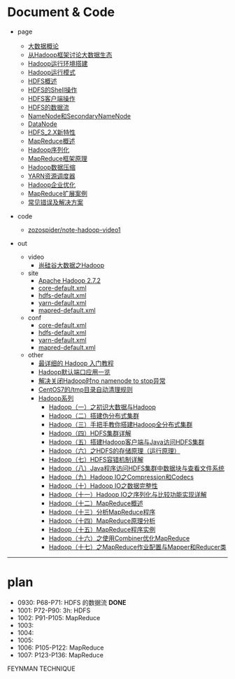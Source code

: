 
# Document & Code

- page
  - [大数据概论](https://github.com/zozospider/note/blob/master/data-system/Hadoop/Hadoop-video1-大数据概论.md)
  - [从Hadoop框架讨论大数据生态](https://github.com/zozospider/note/blob/master/data-system/Hadoop/Hadoop-video1-从Hadoop框架讨论大数据生态.md)
  - [Hadoop运行环境搭建](https://github.com/zozospider/note/blob/master/data-system/Hadoop/Hadoop-video1-Hadoop运行环境搭建.md)
  - [Hadoop运行模式](https://github.com/zozospider/note/blob/master/data-system/Hadoop/Hadoop-video1-Hadoop运行模式.md)
  - [HDFS概述](https://github.com/zozospider/note/blob/master/data-system/Hadoop/Hadoop-video1-HDFS概述.md)
  - [HDFS的Shell操作](https://github.com/zozospider/note/blob/master/data-system/Hadoop/Hadoop-video1-HDFS的Shell操作.md)
  - [HDFS客户端操作](https://github.com/zozospider/note/blob/master/data-system/Hadoop/Hadoop-video1-HDFS客户端操作.md)
  - [HDFS的数据流](https://github.com/zozospider/note/blob/master/data-system/Hadoop/Hadoop-video1-HDFS的数据流.md)
  - [NameNode和SecondaryNameNode](https://github.com/zozospider/note/blob/master/data-system/Hadoop/Hadoop-video1-NameNode和SecondaryNameNode.md)
  - [DataNode](https://github.com/zozospider/note/blob/master/data-system/Hadoop/Hadoop-video1-DataNode.md)
  - [HDFS_2.X新特性](https://github.com/zozospider/note/blob/master/data-system/Hadoop/Hadoop-video1-HDFS_2.X新特性.md)
  - [MapReduce概述](https://github.com/zozospider/note/blob/master/data-system/Hadoop/Hadoop-video1-MapReduce概述.md)
  - [Hadoop序列化](https://github.com/zozospider/note/blob/master/data-system/Hadoop/Hadoop-video1-Hadoop序列化.md)
  - [MapReduce框架原理](https://github.com/zozospider/note/blob/master/data-system/Hadoop/Hadoop-video1-MapReduce框架原理.md)
  - [Hadoop数据压缩](https://github.com/zozospider/note/blob/master/data-system/Hadoop/Hadoop-video1-Hadoop数据压缩.md)
  - [YARN资源调度器](https://github.com/zozospider/note/blob/master/data-system/Hadoop/Hadoop-video1-YARN资源调度器.md)
  - [Hadoop企业优化](https://github.com/zozospider/note/blob/master/data-system/Hadoop/Hadoop-video1-Hadoop企业优化.md)
  - [MapReduce扩展案例](https://github.com/zozospider/note/blob/master/data-system/Hadoop/Hadoop-video1-MapReduce扩展案例.md)
  - [常见错误及解决方案](https://github.com/zozospider/note/blob/master/data-system/Hadoop/Hadoop-video1-常见错误及解决方案.md)


- code
  - [zozospider/note-hadoop-video1](https://github.com/zozospider/note-hadoop-video1)

- out
  - video
    - [尚硅谷大数据之Hadoop](https://www.bilibili.com/video/av32081351)
  - site
    - [Apache Hadoop 2.7.2](https://hadoop.apache.org/docs/r2.7.2/)
    - [core-default.xml](http://hadoop.apache.org/docs/r2.7.2/hadoop-project-dist/hadoop-common/core-default.xml)
    - [hdfs-default.xml](http://hadoop.apache.org/docs/r2.7.2/hadoop-project-dist/hadoop-hdfs/hdfs-default.xml)
    - [yarn-default.xml](http://hadoop.apache.org/docs/r2.7.2/hadoop-yarn/hadoop-yarn-common/yarn-default.xml)
    - [mapred-default.xml](http://hadoop.apache.org/docs/r2.7.2/hadoop-mapreduce-client/hadoop-mapreduce-client-core/mapred-default.xml)
  - conf
     - [core-default.xml](https://github.com/zozospider/note/blob/master/data-system/Hadoop/Hadoop-video1/core-default.xml)
      - [hdfs-default.xml](https://github.com/zozospider/note/blob/master/data-system/Hadoop/Hadoop-video1/hdfs-default.xml)
      - [yarn-default.xml](https://github.com/zozospider/note/blob/master/data-system/Hadoop/Hadoop-video1/yarn-default.xml)
      - [mapred-default.xml](https://github.com/zozospider/note/blob/master/data-system/Hadoop/Hadoop-video1/mapred-default.xml)
  - other
    - [最详细的 Hadoop 入门教程](https://www.jianshu.com/p/0d4a365ef350)
    - [Hadoop默认端口应用一览](https://blog.csdn.net/yeruby/article/details/49406073)
    - [解决关闭Hadoop时no namenode to stop异常](https://blog.csdn.net/GYQJN/article/details/50805472)
    - [CentOS7的/tmp目录自动清理规则](https://blog.csdn.net/LWJdear/article/details/79912332)
    - [Hadoop系列](https://home.cnblogs.com/u/zhangyinhua/feed/blog/3.html)
      - [Hadoop（一）之初识大数据与Hadoop](https://www.cnblogs.com/zhangyinhua/p/7647334.html)
      - [Hadoop（二）搭建伪分布式集群](https://www.cnblogs.com/zhangyinhua/p/7647686.html)
      - [Hadoop（三）手把手教你搭建Hadoop全分布式集群](https://www.cnblogs.com/zhangyinhua/p/7652686.html)
      - [Hadoop（四）HDFS集群详解](https://www.cnblogs.com/zhangyinhua/p/7657937.html)
      - [Hadoop（五）搭建Hadoop客户端与Java访问HDFS集群](https://www.cnblogs.com/zhangyinhua/p/7678704.html)
      - [Hadoop（六）之HDFS的存储原理（运行原理）](https://www.cnblogs.com/zhangyinhua/p/7681059.html)
      - [Hadoop（七）HDFS容错机制详解](https://www.cnblogs.com/zhangyinhua/p/7681146.html)
      - [Hadoop（八）Java程序访问HDFS集群中数据块与查看文件系统](https://www.cnblogs.com/zhangyinhua/p/7695700.html)
      - [Hadoop（九）Hadoop IO之Compression和Codecs](https://www.cnblogs.com/zhangyinhua/p/7696389.html)
      - [Hadoop（十）Hadoop IO之数据完整性](https://www.cnblogs.com/zhangyinhua/p/7707487.html)
      - [Hadoop（十一）Hadoop IO之序列化与比较功能实现详解](https://www.cnblogs.com/zhangyinhua/p/7711826.html)
      - [Hadoop（十二）MapReduce概述](https://www.cnblogs.com/zhangyinhua/p/7712773.html)
      - [Hadoop（十三）分析MapReduce程序](https://www.cnblogs.com/zhangyinhua/p/7726655.html)
      - [Hadoop（十四）MapReduce原理分析](https://www.cnblogs.com/zhangyinhua/p/7729878.html)
      - [Hadoop（十五）MapReduce程序实例](https://www.cnblogs.com/zhangyinhua/p/7732183.html)
      - [Hadoop（十六）之使用Combiner优化MapReduce](https://www.cnblogs.com/zhangyinhua/p/7739525.html)
      - [Hadoop（十七）之MapReduce作业配置与Mapper和Reducer类](https://www.cnblogs.com/zhangyinhua/p/7740888.html)

---

# plan

- 0930: P68-P71: HDFS 的数据流 __DONE__
- 1001: P72-P90: 3h: HDFS
- 1002: P91-P105: MapReduce
- 1003:
- 1004:
- 1005:
- 1006: P105-P122: MapReduce
- 1007: P123-P136: MapReduce

FEYNMAN TECHNIQUE
